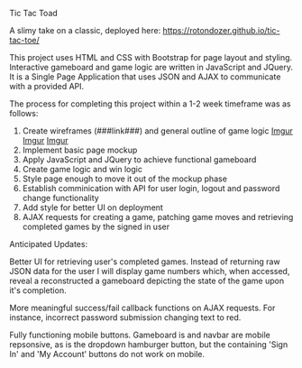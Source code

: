 Tic Tac Toad

A slimy take on a classic, deployed here:
https://rotondozer.github.io/tic-tac-toe/

This project uses HTML and CSS with Bootstrap for page layout and styling. Interactive gameboard and game logic are written in JavaScript and JQuery.
It is a Single Page Application that uses JSON and AJAX to communicate with a provided API.

The process for completing this project within a 1-2 week timeframe was as follows:
1. Create wireframes (###link###) and general outline of game logic
    [Imgur](http://i.imgur.com/hl27vnq.jpg)
    [Imgur](http://i.imgur.com/WAwwy0s.jpg)
    [Imgur](http://i.imgur.com/0ETWFhJ.jpg)
2. Implement basic page mockup
3. Apply JavaScript and JQuery to achieve functional gameboard
4. Create game logic and win logic
5. Style page enough to move it out of the mockup phase
6. Establish comminication with API for user login, logout and password change functionality
7. Add style for better UI on deployment
8. AJAX requests for creating a game, patching game moves and retrieving completed games by the signed in user

Anticipated Updates:

Better UI for retrieving user's completed games. Instead of returning raw JSON data for the user I will display game numbers which, when accessed, reveal a reconstructed a gameboard depicting the state of the game upon it's completion.

More meaningful success/fail callback functions on AJAX requests. For instance, incorrect password submission changing text to red.

Fully functioning mobile buttons. Gameboard is and navbar are mobile repsonsive, as is the dropdown hamburger button, but the containing 'Sign In' and 'My Account' buttons do not work on mobile.
